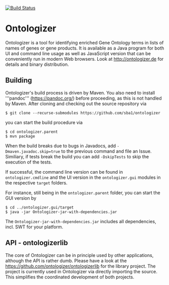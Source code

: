 [![Build Status](https://travis-ci.org/sba1/ontologizer.svg?branch=master)](https://travis-ci.org/sba1/ontologizer)

Ontologizer
===========

Ontologizer is a tool for identifying enriched Gene Ontology terms in lists of names
of genes or gene products. It is available as a Java program for both UI and
command line usage as well as JavaScript version that can be conveniently run in
modern Web browsers. Look at http://ontologizer.de for details and binary
distribution.

Building
--------

Ontologizer's build process is driven by Maven. You also need to install
'''pandoc''' (https://pandoc.org/) before proceeding, as this is not handled
by Maven. After cloning and checking out the source repository via
```
$ git clone --recurse-submodules https://github.com/sba1/ontologizer
```

you can start the build procedure via

```
$ cd ontologizer.parent
$ mvn package
```

When the build breaks due to bugs in Javadocs, add ```-Dmaven.javadoc.skip=true``` to the
previous command and file an Issue. Similiary, if tests break the build you can add
```-DskipTests``` to skip the execution of the tests.

If successful, the command line version can be found in ```ontologizer.cmdline``` and the
UI version in the ```ontologizer.gui``` modules in the respective ```target``` folders.

For instance, still being in the ```ontologizer.parent``` folder, you can start the GUI
version by

```
$ cd ../ontologizer.gui/target
$ java -jar Ontologizer-jar-with-dependencies.jar
```

The ```Ontologizer-jar-with-dependencies.jar``` includes all dependencies, incl. SWT
for your platform.

API - ontologizerlib
--------------------

The core of Ontologizer can be in principle used by other applications, although the API
is rather dumb. Please have a look at the https://github.com/ontologizer/ontologizerlib
for the library project. The project is currently used in Ontologizer via directly
importing the source. This simplifies the coordinated development of both projects.
